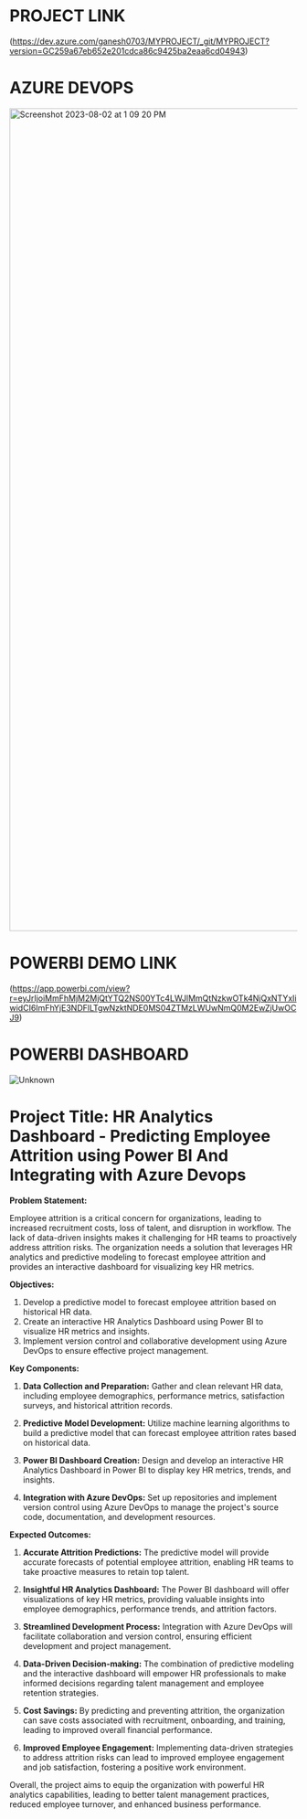 # PROJECT LINK 

(https://dev.azure.com/ganesh0703/MYPROJECT/_git/MYPROJECT?version=GC259a67eb652e201cdca86c9425ba2eaa6cd04943)

# AZURE DEVOPS

<img width="1440" alt="Screenshot 2023-08-02 at 1 09 20 PM" src="https://github.com/gsdanawadakar/Power-BI/assets/98682918/25d7bdc8-6d3e-4370-a2c2-587d8f9f857f">


# POWERBI DEMO LINK
(https://app.powerbi.com/view?r=eyJrIjoiMmFhMjM2MjQtYTQ2NS00YTc4LWJlMmQtNzkwOTk4NjQxNTYxIiwidCI6ImFhYjE3NDFlLTgwNzktNDE0MS04ZTMzLWUwNmQ0M2EwZjUwOCJ9)



# POWERBI DASHBOARD 

![Unknown](https://github.com/gsdanawadakar/Power-BI/assets/98682918/e4a2a31f-3883-4bb7-8db1-9c6ee34e9fd2)



# Project Title: HR Analytics Dashboard - Predicting Employee Attrition using Power BI And Integrating with Azure Devops

**Problem Statement:**

Employee attrition is a critical concern for organizations, leading to increased recruitment costs, loss of talent, and disruption in workflow. The lack of data-driven insights makes it challenging for HR teams to proactively address attrition risks. The organization needs a solution that leverages HR analytics and predictive modeling to forecast employee attrition and provides an interactive dashboard for visualizing key HR metrics.

**Objectives:**
1. Develop a predictive model to forecast employee attrition based on historical HR data.
2. Create an interactive HR Analytics Dashboard using Power BI to visualize HR metrics and insights.
3. Implement version control and collaborative development using Azure DevOps to ensure effective project management.

**Key Components:**
1. **Data Collection and Preparation:** Gather and clean relevant HR data, including employee demographics, performance metrics, satisfaction surveys, and historical attrition records.

2. **Predictive Model Development:** Utilize machine learning algorithms to build a predictive model that can forecast employee attrition rates based on historical data.

3. **Power BI Dashboard Creation:** Design and develop an interactive HR Analytics Dashboard in Power BI to display key HR metrics, trends, and insights.

4. **Integration with Azure DevOps:** Set up repositories and implement version control using Azure DevOps to manage the project's source code, documentation, and development resources.

**Expected Outcomes:**
1. **Accurate Attrition Predictions:** The predictive model will provide accurate forecasts of potential employee attrition, enabling HR teams to take proactive measures to retain top talent.

2. **Insightful HR Analytics Dashboard:** The Power BI dashboard will offer visualizations of key HR metrics, providing valuable insights into employee demographics, performance trends, and attrition factors.

3. **Streamlined Development Process:** Integration with Azure DevOps will facilitate collaboration and version control, ensuring efficient development and project management.

4. **Data-Driven Decision-making:** The combination of predictive modeling and the interactive dashboard will empower HR professionals to make informed decisions regarding talent management and employee retention strategies.

5. **Cost Savings:** By predicting and preventing attrition, the organization can save costs associated with recruitment, onboarding, and training, leading to improved overall financial performance.

6. **Improved Employee Engagement:** Implementing data-driven strategies to address attrition risks can lead to improved employee engagement and job satisfaction, fostering a positive work environment.

Overall, the project aims to equip the organization with powerful HR analytics capabilities, leading to better talent management practices, reduced employee turnover, and enhanced business performance.
